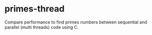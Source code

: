 # primes-thread
Compare performance to find primes numbers between sequential and parallel (multi threads) code using C.
